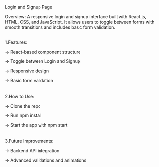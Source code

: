 Login and Signup Page

Overview:
A responsive login and signup interface built with React.js, HTML, CSS, and JavaScript. It allows users to toggle between forms with smooth transitions and includes basic form validation.
<br>



<br>
1.Features:

  -> React-based component structure
  
  -> Toggle between Login and Signup
  
  -> Responsive design
  
  -> Basic form validation
<br>
<br>
<br>
2.How to Use:

  -> Clone the repo
  
  -> Run npm install
  
  -> Start the app with npm start
<br>
<br>
<br>
3.Future Improvements:

  -> Backend API integration
  
  -> Advanced validations and animations
